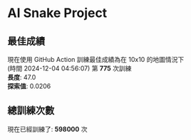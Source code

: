 
# AI Snake Project

## **最佳成績**

現在使用 GitHub Action 訓練最佳成績為在 10x10 的地圖情況下  
(時間 2024-12-04 04:56:07) 第 **775** 次訓練  
**長度**: 47.0  
**探索值**: 0.0206



## 總訓練次數
現在已經訓練了: **598000** 次
